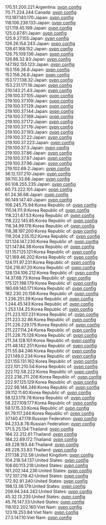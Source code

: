 170.51.200.221:Argentina: [ovpn config](vpn/170_51_200_221.ovpn)  
70.71.224.244:Canada: [ovpn config](vpn/70_71_224_244.ovpn)  
113.197.140.170:Japan: [ovpn config](vpn/113_197_140_170.ovpn)  
118.106.239.133:Japan: [ovpn config](vpn/118_106_239_133.ovpn)  
121.119.45.199:Japan: [ovpn config](vpn/121_119_45_199.ovpn)  
125.0.87.61:Japan: [ovpn config](vpn/125_0_87_61.ovpn)  
125.9.27.155:Japan: [ovpn config](vpn/125_9_27_155.ovpn)  
126.26.154.243:Japan: [ovpn config](vpn/126_26_154_243.ovpn)  
126.61.168.152:Japan: [ovpn config](vpn/126_61_168_152.ovpn)  
126.75.109.136:Japan: [ovpn config](vpn/126_75_109_136.ovpn)  
126.88.32.83:Japan: [ovpn config](vpn/126_88_32_83.ovpn)  
147.192.155.123:Japan: [ovpn config](vpn/147_192_155_123.ovpn)  
153.156.26.8:Japan: [ovpn config](vpn/153_156_26_8.ovpn)  
153.156.26.8:Japan: [ovpn config](vpn/153_156_26_8.ovpn)  
153.177.138.32:Japan: [ovpn config](vpn/153_177_138_32.ovpn)  
153.231.171.16:Japan: [ovpn config](vpn/153_231_171_16.ovpn)  
210.143.21.43:Japan: [ovpn config](vpn/210_143_21_43.ovpn)  
219.100.37.105:Japan: [ovpn config](vpn/219_100_37_105.ovpn)  
219.100.37.109:Japan: [ovpn config](vpn/219_100_37_109.ovpn)  
219.100.37.129:Japan: [ovpn config](vpn/219_100_37_129.ovpn)  
219.100.37.144:Japan: [ovpn config](vpn/219_100_37_144.ovpn)  
219.100.37.169:Japan: [ovpn config](vpn/219_100_37_169.ovpn)  
219.100.37.172:Japan: [ovpn config](vpn/219_100_37_172.ovpn)  
219.100.37.176:Japan: [ovpn config](vpn/219_100_37_176.ovpn)  
219.100.37.193:Japan: [ovpn config](vpn/219_100_37_193.ovpn)  
219.100.37.22:Japan: [ovpn config](vpn/219_100_37_22.ovpn)  
219.100.37.223:Japan: [ovpn config](vpn/219_100_37_223.ovpn)  
219.100.37.3:Japan: [ovpn config](vpn/219_100_37_3.ovpn)  
219.100.37.86:Japan: [ovpn config](vpn/219_100_37_86.ovpn)  
219.100.37.87:Japan: [ovpn config](vpn/219_100_37_87.ovpn)  
219.100.37.96:Japan: [ovpn config](vpn/219_100_37_96.ovpn)  
219.102.69.2:Japan: [ovpn config](vpn/219_102_69_2.ovpn)  
36.12.137.210:Japan: [ovpn config](vpn/36_12_137_210.ovpn)  
39.110.33.68:Japan: [ovpn config](vpn/39_110_33_68.ovpn)  
60.108.255.235:Japan: [ovpn config](vpn/60_108_255_235.ovpn)  
60.73.222.101:Japan: [ovpn config](vpn/60_73_222_101.ovpn)  
61.24.36.68:Japan: [ovpn config](vpn/61_24_36_68.ovpn)  
90.149.147.40:Japan: [ovpn config](vpn/90_149_147_40.ovpn)  
106.245.75.94:Korea Republic of: [ovpn config](vpn/106_245_75_94.ovpn)  
110.14.111.9:Korea Republic of: [ovpn config](vpn/110_14_111_9.ovpn)  
118.221.67.53:Korea Republic of: [ovpn config](vpn/118_221_67_53.ovpn)  
118.222.145.85:Korea Republic of: [ovpn config](vpn/118_222_145_85.ovpn)  
118.34.99.176:Korea Republic of: [ovpn config](vpn/118_34_99_176.ovpn)  
118.38.197.200:Korea Republic of: [ovpn config](vpn/118_38_197_200.ovpn)  
119.204.235.152:Korea Republic of: [ovpn config](vpn/119_204_235_152.ovpn)  
121.124.147.230:Korea Republic of: [ovpn config](vpn/121_124_147_230.ovpn)  
121.147.84.38:Korea Republic of: [ovpn config](vpn/121_147_84_38.ovpn)  
121.157.125.121:Korea Republic of: [ovpn config](vpn/121_157_125_121.ovpn)  
121.169.46.202:Korea Republic of: [ovpn config](vpn/121_169_46_202.ovpn)  
124.111.97.231:Korea Republic of: [ovpn config](vpn/124_111_97_231.ovpn)  
124.216.87.20:Korea Republic of: [ovpn config](vpn/124_216_87_20.ovpn)  
128.134.106.212:Korea Republic of: [ovpn config](vpn/128_134_106_212.ovpn)  
14.37.68.73:Korea Republic of: [ovpn config](vpn/14_37_68_73.ovpn)  
175.121.198.179:Korea Republic of: [ovpn config](vpn/175_121_198_179.ovpn)  
180.69.140.171:Korea Republic of: [ovpn config](vpn/180_69_140_171.ovpn)  
182.230.20.156:Korea Republic of: [ovpn config](vpn/182_230_20_156.ovpn)  
1.236.251.39:Korea Republic of: [ovpn config](vpn/1_236_251_39.ovpn)  
1.244.45.143:Korea Republic of: [ovpn config](vpn/1_244_45_143.ovpn)  
1.253.134.25:Korea Republic of: [ovpn config](vpn/1_253_134_25.ovpn)  
211.223.107.231:Korea Republic of: [ovpn config](vpn/211_223_107_231.ovpn)  
211.223.32.86:Korea Republic of: [ovpn config](vpn/211_223_32_86.ovpn)  
211.226.229.175:Korea Republic of: [ovpn config](vpn/211_226_229_175.ovpn)  
211.227.114.24:Korea Republic of: [ovpn config](vpn/211_227_114_24.ovpn)  
211.228.75.128:Korea Republic of: [ovpn config](vpn/211_228_75_128.ovpn)  
211.34.128.101:Korea Republic of: [ovpn config](vpn/211_34_128_101.ovpn)  
211.48.142.251:Korea Republic of: [ovpn config](vpn/211_48_142_251.ovpn)  
211.55.84.246:Korea Republic of: [ovpn config](vpn/211_55_84_246.ovpn)  
221.149.0.234:Korea Republic of: [ovpn config](vpn/221_149_0_234.ovpn)  
221.155.131.162:Korea Republic of: [ovpn config](vpn/221_155_131_162.ovpn)  
222.101.210.54:Korea Republic of: [ovpn config](vpn/222_101_210_54.ovpn)  
222.112.58.222:Korea Republic of: [ovpn config](vpn/222_112_58_222.ovpn)  
222.236.211.206:Korea Republic of: [ovpn config](vpn/222_236_211_206.ovpn)  
222.97.125.129:Korea Republic of: [ovpn config](vpn/222_97_125_129.ovpn)  
222.98.146.246:Korea Republic of: [ovpn config](vpn/222_98_146_246.ovpn)  
39.112.11.60:Korea Republic of: [ovpn config](vpn/39_112_11_60.ovpn)  
58.123.179.78:Korea Republic of: [ovpn config](vpn/58_123_179_78.ovpn)  
58.227.109.177:Korea Republic of: [ovpn config](vpn/58_227_109_177.ovpn)  
59.17.15.33:Korea Republic of: [ovpn config](vpn/59_17_15_33.ovpn)  
61.79.117.244:Korea Republic of: [ovpn config](vpn/61_79_117_244.ovpn)  
37.140.47.178:Russian Federation: [ovpn config](vpn/37_140_47_178.ovpn)  
94.233.8.78:Russian Federation: [ovpn config](vpn/94_233_8_78.ovpn)  
171.5.25.134:Thailand: [ovpn config](vpn/171_5_25_134.ovpn)  
184.22.212.61:Thailand: [ovpn config](vpn/184_22_212_61.ovpn)  
184.22.69.172:Thailand: [ovpn config](vpn/184_22_69_172.ovpn)  
49.228.193.44:Thailand: [ovpn config](vpn/49_228_193_44.ovpn)  
49.228.33.83:Thailand: [ovpn config](vpn/49_228_33_83.ovpn)  
217.138.212.58:United Kingdom: [ovpn config](vpn/217_138_212_58.ovpn)  
104.218.54.137:United States: [ovpn config](vpn/104_218_54_137.ovpn)  
108.60.113.218:United States: [ovpn config](vpn/108_60_113_218.ovpn)  
161.202.144.236:United States: [ovpn config](vpn/161_202_144_236.ovpn)  
172.107.219.42:United States: [ovpn config](vpn/172_107_219_42.ovpn)  
172.92.91.240:United States: [ovpn config](vpn/172_92_91_240.ovpn)  
198.13.36.179:United States: [ovpn config](vpn/198_13_36_179.ovpn)  
208.94.244.242:United States: [ovpn config](vpn/208_94_244_242.ovpn)  
45.32.13.235:United States: [ovpn config](vpn/45_32_13_235.ovpn)  
45.76.147.33:United States: [ovpn config](vpn/45_76_147_33.ovpn)  
116.102.202.160:Viet Nam: [ovpn config](vpn/116_102_202_160.ovpn)  
123.19.253.84:Viet Nam: [ovpn config](vpn/123_19_253_84.ovpn)  
27.3.147.10:Viet Nam: [ovpn config](vpn/27_3_147_10.ovpn)  
